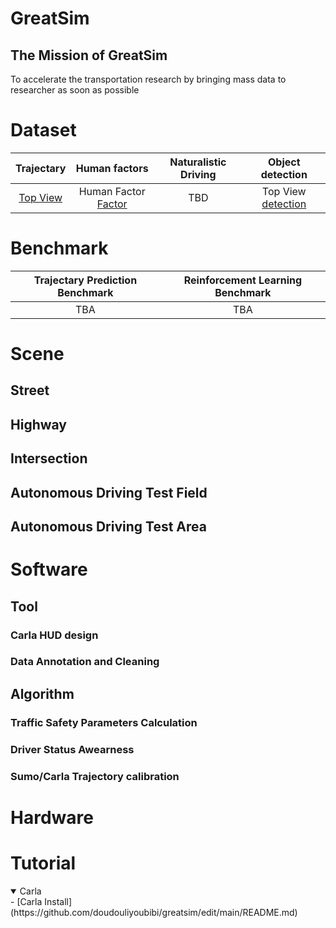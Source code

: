 # GreatSim
## The Mission of GreatSim
To accelerate the transportation research by bringing  mass data to researcher as soon as possible
# Dataset
|          Trajectary  |              Human factors            |     Naturalistic Driving   |       Object detection       |
| :------------------: | :--------------------------: | :-----------------------------------------: | :----------------------------------: |
| [Top View](https://github.com/doudouliyoubibi/greatsim/edit/main/README.md) | Human Factor [Factor](https://github.com/doudouliyoubibi/greatsim/edit/main/README.md)| TBD  | Top View [detection](https://github.com/doudouliyoubibi/greatsim/edit/main/README.md) |

# Benchmark

|   Trajectary Prediction Benchmark |      Reinforcement Learning Benchmark   |
| :------------------: | :-----------------------------------------: |
| TBA | TBA |



# Scene
## Street
## Highway
## Intersection
## Autonomous Driving Test Field
## Autonomous Driving Test Area

# Software

## Tool
### Carla HUD design 
### Data Annotation and Cleaning
## Algorithm
### Traffic Safety Parameters Calculation
### Driver Status Awearness
### Sumo/Carla Trajectory calibration 
# Hardware

# Tutorial
<details open>
  
<summary>Carla</summary>
- [Carla Install](https://github.com/doudouliyoubibi/greatsim/edit/main/README.md) 
  
</details>
